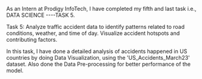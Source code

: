 As an Intern at Prodigy InfoTech, I have completed my fifth and last task i.e., DATA SCIENCE ----TASK 5.</br>

Task 5: Analyze traffic accident data to identify patterns related to road conditions, weather, and time of day. Visualize accident hotspots and contributing factors.</br>

In this task, I have done a detailed analysis of accidents happened in US countries by doing Data Visualization, using the 'US_Accidents_March23' dataset. Also done the Data Pre-processing for better performance of the model.
